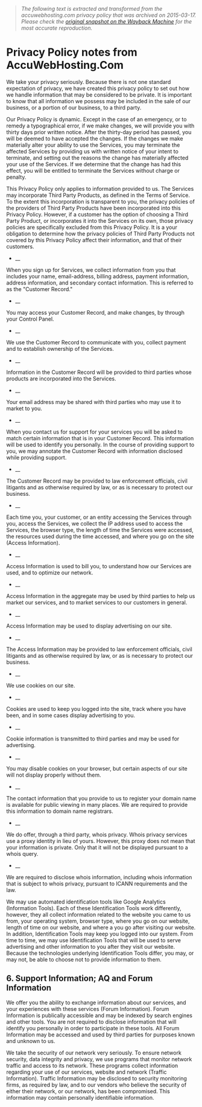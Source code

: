 > *The following text is extracted and transformed from the accuwebhosting.com privacy policy that was archived on 2015-03-17. Please check the [original snapshot on the Wayback Machine](https://web.archive.org/web/20150317002810id_/https%3A//www.accuwebhosting.com/privacypolicy.htm) for the most accurate reproduction.*

# Privacy Policy notes from AccuWebHosting.Com

We take your privacy seriously. Because there is not one standard expectation of privacy, we have created this privacy policy to set out how we handle information that may be considered to be private. It is important to know that all information we possess may be included in the sale of our business, or a portion of our business, to a third party.

Our Privacy Policy is dynamic. Except in the case of an emergency, or to remedy a typographical error, if we make changes, we will provide you with thirty days prior written notice. After the thirty-day period has passed, you will be deemed to have accepted the changes. If the changes we make materially alter your ability to use the Services, you may terminate the affected Services by providing us with written notice of your intent to terminate, and setting out the reasons the change has materially affected your use of the Services. If we determine that the change has had this effect, you will be entitled to terminate the Services without charge or penalty.

This Privacy Policy only applies to information provided to us. The Services may incorporate Third Party Products, as defined in the Terms of Service. To the extent this incorporation is transparent to you, the privacy policies of the providers of Third Party Products have been incorporated into this Privacy Policy. However, if a customer has the option of choosing a Third Party Product, or incorporates it into the Services on its own, those privacy policies are specifically excluded from this Privacy Policy. It is a your obligation to determine how the privacy policies of Third Party Products not covered by this Privacy Policy affect their information, and that of their customers.

  * __

When you sign up for Services, we collect information from you that includes your name, email-address, billing address, payment information, address information, and secondary contact information. This is referred to as the "Customer Record."

  * __

You may access your Customer Record, and make changes, by through your Control Panel.

  * __

We use the Customer Record to communicate with you, collect payment and to establish ownership of the Services.

  * __

Information in the Customer Record will be provided to third parties whose products are incorporated into the Services.

  * __

Your email address may be shared with third parties who may use it to market to you.

  * __

When you contact us for support for your services you will be asked to match certain information that is in your Customer Record. This information will be used to identify you personally. In the course of providing support to you, we may annotate the Customer Record with information disclosed while providing support. 

  * __

The Customer Record may be provided to law enforcement officials, civil litigants and as otherwise required by law, or as is necessary to protect our business.




  * __

Each time you, your customer, or an entity accessing the Services through you, access the Services, we collect the IP address used to access the Services, the browser type, the length of time the Services were accessed, the resources used during the time accessed, and where you go on the site (Access Information).

  * __

Access Information is used to bill you, to understand how our Services are used, and to optimize our network.

  * __

Access Information in the aggregate may be used by third parties to help us market our services, and to market services to our customers in general.

  * __

Access Information may be used to display advertising on our site.

  * __

The Access Information may be provided to law enforcement officials, civil litigants and as otherwise required by law, or as is necessary to protect our business.




  * __

We use cookies on our site.

  * __

Cookies are used to keep you logged into the site, track where you have been, and in some cases display advertising to you.

  * __

Cookie information is transmitted to third parties and may be used for advertising.

  * __

You may disable cookies on your browser, but certain aspects of our site will not display properly without them.




  * __

The contact information that you provide to us to register your domain name is available for public viewing in many places. We are required to provide this information to domain name registrars.

  * __

We do offer, through a third party, whois privacy. Whois privacy services use a proxy identity in lieu of yours. However, this proxy does not mean that your information is private. Only that it will not be displayed pursuant to a whois query.

  * __

We are required to disclose whois information, including whois information that is subject to whois privacy, pursuant to ICANN requirements and the law.




We may use automated identification tools like Google Analytics (Information Tools). Each of these Identification Tools work differently, however, they all collect information related to the website you came to us from, your operating system, browser type, where you go on our website, length of time on our website, and where a you go after visiting our website. In addition, Identification Tools may keep you logged into our system. From time to time, we may use Identification Tools that will be used to serve advertising and other information to you after they visit our website. Because the technologies underlying Identification Tools differ, you may, or may not, be able to choose not to provide information to them.

## 6\. Support Information; AQ and Forum Information

We offer you the ability to exchange information about our services, and your experiences with these services (Forum Information). Forum Information is publically accessible and may be indexed by search engines and other tools. You are not required to disclose information that will identify you personally in order to participate in these tools. All Forum Information may be accessed and used by third parties for purposes known and unknown to us.

We take the security of our network very seriously. To ensure network security, data integrity and privacy, we use programs that monitor network traffic and access to its network. These programs collect information regarding your use of our services, website and network (Traffic Information). Traffic Information may be disclosed to security monitoring firms, as required by law, and to our vendors who believe the security of either their network, or our network, has been compromised. This information may contain personally identifiable information.
